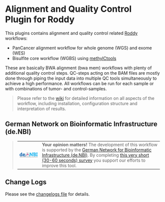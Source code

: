 # Alignment and Quality Control Plugin for Roddy

This plugins contains alignment and quality control related [Roddy](https://github.com/eilslabs/Roddy) workflows:

- PanCancer alignment workflow for whole genome (WGS) and exome (WES)
- Bisulfite core workflow (WGBS) using [methylCtools](https://github.com/hovestadt/methylCtools)

These are basically BWA alignment (bwa mem) workflows with plenty of additional quality control steps. QC-steps acting on the BAM files are mostly done through piping the input data into multiple QC tools simultaneously to achieve a high performance. All workflows can be run for each sample or with combinations of tumor- and control-samples.

> Please refer to the [wiki](../../wiki/) for detailed information on all aspects of the workflow, including installation, configuration structure and interpretation of results.  

## German Network on Bioinformatic Infrastructure (de.NBI) 

> <table><tr><td><a href="https://www.denbi.de/"><img src="docs/images/denbi.png" alt="de.NBI logo" width="300" align="left"></a></td><td><strong>Your opinion matters!</strong> The development of this workflow is supported by the <a href="https://www.denbi.de/">German Network for Bioinformatic Infrastructure (de.NBI)</a>. By completing <a href="https://www.surveymonkey.de/r/denbi-service?sc=hd-hub&tool=AlignmentAndQCWorkflows">this very short (30-60 seconds) survey</a> you support our efforts to improve this tool.</td></tr></table>

## Change Logs

Please see the [changelogs file](Changelog.md) for details.